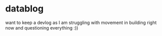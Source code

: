 # datablog

want to keep a devlog as I am struggling with movement in building right now and questioning everything :))
